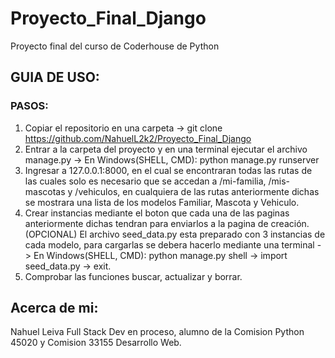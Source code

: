 # Proyecto_Final_Django
Proyecto final del curso de Coderhouse de Python

## GUIA DE USO:

### PASOS:

1. Copiar el repositorio en una carpeta -> git clone https://github.com/NahuelL2k2/Proyecto_Final_Django
2. Entrar a la carpeta del proyecto y en una terminal ejecutar el archivo manage.py -> En Windows(SHELL, CMD): python manage.py runserver
3. Ingresar a 127.0.0.1:8000, en el cual se encontraran todas las rutas de las cuales solo es necesario que se accedan a /mi-familia, /mis-mascotas y /vehiculos, en cualquiera de las rutas anteriormente dichas se mostrara una lista de los modelos Familiar, Mascota y Vehiculo.
4. Crear instancias mediante el boton que cada una de las paginas anteriormente dichas tendran para enviarlos a la pagina de creación.
(OPCIONAL) El archivo seed_data.py esta preparado con 3 instancias de cada modelo, para cargarlas se debera hacerlo mediante una terminal -> En Windows(SHELL, CMD): python manage.py shell -> import seed_data.py -> exit.
5. Comprobar las funciones buscar, actualizar y borrar.

## Acerca de mi:
Nahuel Leiva Full Stack Dev en proceso, alumno de la Comision Python 45020 y Comision 33155 Desarrollo Web. 
